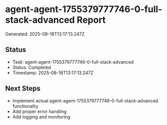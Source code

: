 # agent-agent-1755379777746-0-full-stack-advanced Report

Generated: 2025-08-18T13:17:13.247Z

## Status
- Task: agent-agent-1755379777746-0-full-stack-advanced
- Status: Completed
- Timestamp: 2025-08-18T13:17:13.247Z

## Next Steps
- Implement actual agent-agent-1755379777746-0-full-stack-advanced functionality
- Add proper error handling
- Add logging and monitoring
